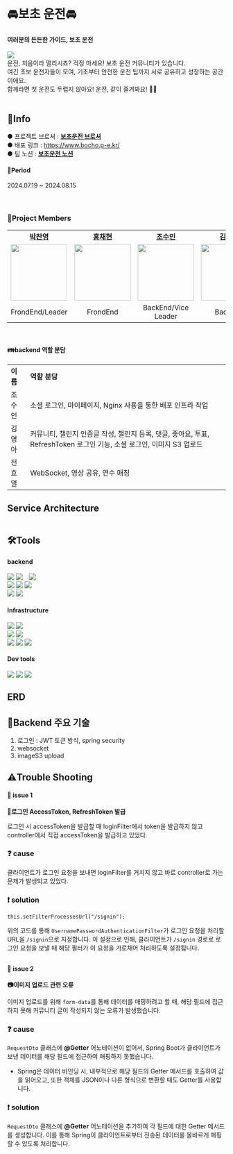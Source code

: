 # 🚘보초 운전🚘
#### 여러분의 든든한 가이드, 보초 운전
 <img src="https://github.com/user-attachments/assets/48f4100d-6bbb-4cf5-9215-a4820a2d4bb1"></br>
운전, 처음이라 떨리시죠? 걱정 마세요! 보초 운전 커뮤니티가 있습니다. </br>
여긴 초보 운전자들이 모여, 기초부터 안전한 운전 팁까지 서로 공유하고 성장하는 공간이에요. </br>
함께라면 첫 운전도 두렵지 않아요! 운전, 같이 즐겨봐요! 🚗💨</br></br>

## 📌Info
● 프로젝트 브로셔 : <a href="https://dolphin-pc.notion.site/8-13-21-be75fecc932b4a8b88d86d2b1835252c?pvs=4"><b>보초운전 브로셔</b></a></br>
● 배포 링크 :  https://www.bocho.p-e.kr/</br>
● 팀 노션 :  <a href="https://dolphin-pc.notion.site/e4ebb89570f24cdab88acbaf40f86f81?v=aad47b31de7b4ad0814f1604b1a6972d&pvs=74"><b>보초운전 노션</b></a></br>
#### 📆Period 
2024.07.19 ~ 2024.08.15</br></br></br>

### 🚜Project Members
<table>
  <tr>
    <td align="center"><a href="https://github.com/Dolphin-PC"><b>박찬영</b></a><br /></td>
    <td align="center"><a href="https://github.com/hyeon9808"><b>홍채현</b></a><br /></td>
    <td align="center"><a href="https://github.com/whtndls"><b>조수인</b></a><br /></td>
    <td align="center"><a href="https://github.com/young219257"><b>김영아</b></a><br /></td>
    <td align="center"><a href="https://github.com/hyoyeolking"><b>전효열</b></a><br /></td>
  </tr>
  <tr>
      <td align="center"><img src="https://github.com/user-attachments/assets/683f52f8-d8e4-4e9e-ac1f-a5ed7d4b032a" width="130px;" alt=""/><br /><sub></td>
      <td align="center"><img src="https://github.com/user-attachments/assets/a4aa44bc-4d59-46e7-8b74-b18d94a3186e" width="130px;" alt=""/><br /></td>
      <td align="center"><img src="https://github.com/user-attachments/assets/03eb0bf2-0ac1-4c7f-8f2d-06243c5be806" width="130px;" alt=""/><br /></td>
      <td align="center"><img src="https://github.com/user-attachments/assets/4bb46790-6183-44cc-b51b-270d36c71710" width="130px;" alt=""/><br /></td>
      <td align="center"><img src="https://github.com/user-attachments/assets/9ebc81f2-52ba-4b97-b6d3-07c4c21fe1f0" width="130px;" alt=""/><br /></td>
    </tr>
  <tr>
    <td align="center">FrondEnd/Leader</td>
    <td align="center">FrondEnd</td>
    <td align="center">BackEnd/Vice Leader</td>
    <td align="center">BackEnd</td>
    <td align="center">BackEnd</td>
  </tr>
</table></br>
       
#### 👪backend 역할 분담
<table> <tr> <td><strong>이름</strong></td> <td><strong>역할 분담</strong></td> </tr> <tr> <td>조수인</td> <td>소셜 로그인, 마이페이지, Nginx 사용을 통한 배포 인프라 작업</td> </tr> <tr> <td>김영아</td> <td>커뮤니티, 챌린지 인증글 작성, 챌린지 등록, 댓글, 좋아요, 투표, RefreshToken 로그인 기능, 소셜 로그인, 이미지 S3 업로드</td> </tr> <tr> <td>전효열</td> <td>WebSocket, 영상 공유, 연수 매칭</td> </tr> </table>



## Service Architecture
<img src="https://github.com/user-attachments/assets/691059b9-bfda-48be-800d-f1ba2dcc0c20" alt=""/>

## 🛠️Tools
#### backend
<span>
  <img src="https://img.shields.io/badge/java-007396?style=for-the-badge&logo=OpenJDK&logoColor=white">
</span>
<span>
  <img src="https://img.shields.io/badge/springboot-6DB33F?style=for-the-badge&logo=springboot&logoColor=white" style="margin-right: 10px;">
</span>
<span>
  <img src="https://img.shields.io/badge/Spring Security-6DB33F?style=for-the-badge&logo=Spring Security&logoColor=white" style="margin-right: 10px;">
</span></br>
<span>
  <img src="https://img.shields.io/badge/MariaDB-003545?style=for-the-badge&logo=mariadb&logoColor=white">
</span>
<span>
  <img src="https://img.shields.io/badge/JWT-black?style=for-the-badge&logo=JSON%20web%20tokens">
</span>
<span>
  <img src="https://img.shields.io/badge/-Swagger-%23Clojure?style=for-the-badge&logo=swagger&logoColor=white">
</span></br>
<span>
  <img src="https://img.shields.io/badge/Gradle-02303A?style=for-the-badge&logo=Gradle&logoColor=white">
</span>
<span>
  <img src="https://img.shields.io/badge/Socket.io-010101?style=for-the-badge&logo=Socket.io&logoColor=white">
</span>

#### Infrastructure

<span>
  <img src="https://img.shields.io/badge/amazonaws-232F3E?style=for-the-badge&logo=amazonaws&logoColor=white"> 
</span>

<span>
  <img src="https://img.shields.io/badge/Amazon EC2-FF9900?style=for-the-badge&logo=Amazon EC2&logoColor=white">
</span></br>
<span>
  <img src="https://img.shields.io/badge/Amazon S3-569A31?style=for-the-badge&logo=Amazon S3&logoColor=white">
</span>
<span>
  <img src="https://img.shields.io/badge/Docker-2496ED?style=for-the-badge&logo=Docker&logoColor=white">
</span></br>
<span>
  <img src="https://img.shields.io/badge/github%20actions-%232671E5.svg?style=for-the-badge&logo=githubactions&logoColor=white">
</span>
<span>
  <img src="https://img.shields.io/badge/NGINX-009639?style=for-the-badge&logo=NGINX-&logoColor=white">
</span>
<span>
  <img src="https://img.shields.io/badge/Amazon RDS-527FFF?style=for-the-badge&logo=Amazon RDS-&logoColor=white">
</span>


#### Dev tools
<span>
  <img src="https://img.shields.io/badge/github-%23121011.svg?style=for-the-badge&logo=github&logoColor=white">
</span>
<span>
  <img src="https://img.shields.io/badge/Slack-4A154B?style=for-the-badge&logo=Slack&logoColor=white">
</span>
<span>
  <img src="https://img.shields.io/badge/Notion-%23000000.svg?style=for-the-badge&logo=notion&logoColor=white">
</span>



## ERD 

## 🌟Backend 주요 기술
1. 로그인 : JWT 토큰 방식, spring security
2. websocket
3. imageS3 upload
   
## ⚠️Trouble Shooting
#### 🚨  **issue 1**

**🔐로그인 AccessToken, RefreshToken 발급**

로그인 시 accessToken을 발급할 때 loginFilter에서 token을 발급하지 않고 controller에서 직접 accessToken을 발급하고 있었다. 

### ❓ cause

클라이언트가 로그인 요청을 보내면 loginFilter를 거치지 않고 바로 controller로 가는 문제가 발생되고 있었다.

### ❗ solution

`this.setFilterProcessesUrl("/signin");`

위의 코드를 통해 `UsernamePasswordAuthenticationFilter`가 로그인 요청을 처리할 URL을 `/signin`으로 지정합니다. 이 설정으로 인해, 클라이언트가 `/signin` 경로로 로그인 요청을 보낼 때 해당 필터가 이 요청을 가로채어 처리하도록 설정됩니다.
##

#### 🚨  **issue 2**

**📷이미지 업로드 관련 오류**

이미지 업로드를 위해 `form-data`를 통해 데이터를 매핑하려고 할 때, 해당 필드에 접근하지 못해 커뮤니티 글이 작성되지 않는 오류가 발생했습니다.

### ❓ cause

`RequestDto` 클래스에 **@Getter** 어노테이션이 없어서, Spring Boot가 클라이언트가 보낸 데이터를 해당 필드에 접근하여 매핑하지 못했습니다.

- Spring은 데이터 바인딩 시, 내부적으로 해당 필드의 Getter 메서드를 호출하여 값을 읽어오고, 또한 객체를 JSON이나 다른 형식으로 변환할 때도 Getter를 사용합니다.

### ❗ solution

`RequestDto` 클래스에 **@Getter** 어노테이션을 추가하여 각 필드에 대한 Getter 메서드를 생성합니다. 이를 통해 Spring이 클라이언트로부터 전송된 데이터를 올바르게 매핑할 수 있도록 처리합니다.

